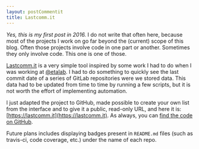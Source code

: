 ```yaml
---
layout: postCommentit
title: Lastcomm.it
---
```


*Yes, this is my first post in 2016.* I do not write that often here, because most of the projects I work on go far beyond the (current) scope of this blog. Often those projects involve code in one part or another. Sometimes they only involve code. This one is one of those.

[Lastcomm.it](https://lastcomm.it) is a very simple tool inspired by some work I had to do when I was working at [@etalab](https://twitter.com/etalab). I had to do something to quickly see the last commit date of a series of GitLab repositories were we stored data. This data had to be updated from time to time by running a few scripts, but it is not worth the effort of implementing automation.

I just adapted the project to GitHub, made possible to create your own list from the interface and to give it a public, read-only URL, and here it is: [https://lastcomm.it](https://lastcomm.it). As always, you can [find the code on GitHub](https://github.com/guilro/last-commit).

Future plans includes displaying badges present in `README.md` files (such as travis-ci, code coverage, etc.) under the name of each repo.
